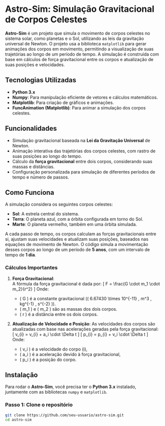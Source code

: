 # Astro-Sim: Simulação Gravitacional de Corpos Celestes

**Astro-Sim** é um projeto que simula o movimento de corpos celestes no sistema solar, como planetas e o Sol, utilizando as leis da gravitação universal de Newton. O projeto usa a biblioteca `matplotlib` para gerar animações dos corpos em movimento, permitindo a visualização de suas trajetórias ao longo de um período de tempo. A simulação é construída com base em cálculos de força gravitacional entre os corpos e atualização de suas posições e velocidades.

## Tecnologias Utilizadas

- **Python 3.x**
- **Numpy**: Para manipulação eficiente de vetores e cálculos matemáticos.
- **Matplotlib**: Para criação de gráficos e animações.
- **FuncAnimation (Matplotlib)**: Para animar a simulação dos corpos celestes.

## Funcionalidades

- Simulação gravitacional baseada na **Lei da Gravitação Universal** de Newton.
- Animação interativa das trajetórias dos corpos celestes, com rastro de suas posições ao longo do tempo.
- Cálculo da **força gravitacional** entre dois corpos, considerando suas massas e distâncias.
- Configuração personalizada para simulação de diferentes períodos de tempo e número de passos.

## Como Funciona

A simulação considera os seguintes corpos celestes:

- **Sol**: A estrela central do sistema.
- **Terra**: O planeta azul, com a órbita configurada em torno do Sol.
- **Marte**: O planeta vermelho, também em uma órbita simulada.

A cada passo de tempo, os corpos calculam as forças gravitacionais entre si, ajustam suas velocidades e atualizam suas posições, baseados nas equações de movimento de Newton. O código simula a movimentação desses corpos ao longo de um período de **5 anos**, com um intervalo de tempo de **1 dia**.

### Cálculos Importantes

1. **Força Gravitacional**:  
   A fórmula da força gravitacional é dada por:
   \[
   F = \frac{G \cdot m_1 \cdot m_2}{r^2}
   \]
   Onde:
   - \( G \) é a constante gravitacional (\( 6.67430 \times 10^{-11} \, m^3 \, kg^{-1} \, s^{-2} \)).
   - \( m_1 \) e \( m_2 \) são as massas dos dois corpos.
   - \( r \) é a distância entre os dois corpos.

2. **Atualização de Velocidade e Posição**:
   As velocidades dos corpos são atualizadas com base nas acelerações geradas pela força gravitacional:
   \[
   v_{i} = v_{i} + a_i \cdot \Delta t
   \]
   \[
   p_{i} = p_{i} + v_i \cdot \Delta t
   \]
   Onde:
   - \( v_i \) é a velocidade do corpo \(i\),
   - \( a_i \) é a aceleração devido à força gravitacional,
   - \( p_i \) é a posição do corpo.

## Instalação

Para rodar o **Astro-Sim**, você precisa ter o **Python 3.x** instalado, juntamente com as bibliotecas `numpy` e `matplotlib`.

### Passo 1: Clone o repositório
```bash
git clone https://github.com/seu-usuario/astro-sim.git
cd astro-sim

